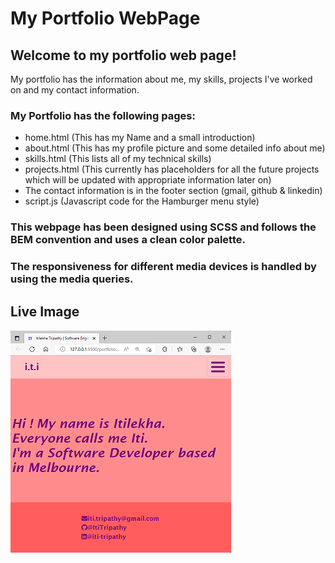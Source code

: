 # My Portfolio WebPage

## Welcome to my portfolio web page!

My portfolio has the information about me, my skills, projects I've worked on and my contact information.

### My Portfolio has the following pages:

-   home.html (This has my Name and a small introduction)
-   about.html (This has my profile picture and some detailed info about me)
-   skills.html (This lists all of my technical skills)
-   projects.html (This currently has placeholders for all the future projects which will be updated with appropriate information later on)
-   The contact information is in the footer section (gmail, github & linkedin)
-   script.js (Javascript code for the Hamburger menu style)

### This webpage has been designed using SCSS and follows the BEM convention and uses a clean color palette.

### The responsiveness for different media devices is handled by using the media queries.

## Live Image

![TargetImage](./images/live-image.png)
